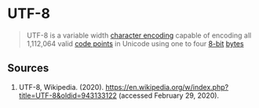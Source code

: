 # UTF-8

> UTF-8 is a variable width [character encoding][concept-encoding] capable of encoding all 1,112,064 valid [code points][concept-encoding] in Unicode using one to four [8-bit][type-bit] [bytes][type-bytes]

## Sources

1. UTF-8, Wikipedia. (2020). <https://en.wikipedia.org/w/index.php?title=UTF-8&oldid=943133122> (accessed February 29, 2020).

[concept-encoding]: ./character_encoding.md
[type-bit]: ../types/bit.md
[type-bytes]: ../types/bytes.md
